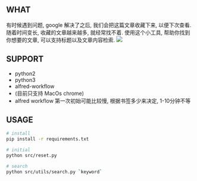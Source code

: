 ## WHAT

有时候遇到问题, google 解决了之后, 我们会把这篇文章收藏下来, 以便下次查看.
随着时间变长, 收藏的文章越来越多, 就经常找不着.
使用这个小工具, 帮助你找到你想要的文章, 可以支持标题以及文章内容检索.
![](http://g.recordit.co/kz17LNDtOe.gif)

## SUPPORT

- python2
- python3
- alfred-workflow
- (目前只支持 MacOs chrome)
- alfred workflow 第一次初始可能比较慢, 根据书签多少来决定, 1-10分钟不等

## USAGE

```bash
# install
pip install -r requirements.txt

# initial
python src/reset.py

# search
python src/utils/search.py `keyword`

```
